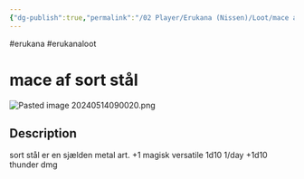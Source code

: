 ```yaml
---
{"dg-publish":true,"permalink":"/02 Player/Erukana (Nissen)/Loot/mace af sort stål/"}
---
```


#erukana #erukanaloot 

# mace af sort stål
![Pasted image 20240514090020.png](/img/user/10%20Attachments/Pasted%20image%2020240514090020.png)
## Description
sort stål er en sjælden metal art.
+1 magisk
versatile 1d10
1/day +1d10 thunder dmg